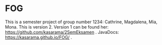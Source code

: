 # FOG
This is a semester project of group number 1234: Cathrine, Magdalena, Mia, Mona.
This is version 2. 
Version 1 can be found her: https://github.com/kasarama/2SemEksamen .
JavaDocs:  https://kasarama.github.io/FOG/ .
